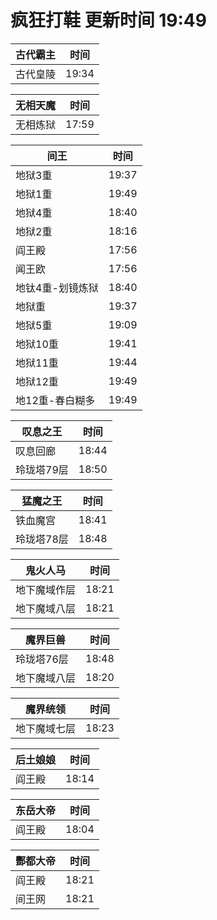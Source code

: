 # 疯狂打鞋 更新时间 19:49

| 古代霸主   | 时间    |
|--------|-------|
| 古代皇陵 | 19:34 |

| 无相天魔   | 时间    |
|--------|-------|
| 无相炼狱 | 17:59 |

| 间王   | 时间    |
|--------|-------|
| 地狱3重 | 19:37 |
| 地狱1重 | 19:49 |
| 地狱4重 | 18:40 |
| 地狱2重 | 18:16 |
| 阎王殿 | 17:56 |
| 闻王欧 | 17:56 |
| 地钛4重-划镜炼狱 | 18:40 |
| 地狱重 | 19:37 |
| 地狱5重 | 19:09 |
| 地狱10重 | 19:41 |
| 地狱11重 | 19:44 |
| 地狱12重 | 19:49 |
| 地12重-春白糊多 | 19:49 |

| 叹息之王   | 时间    |
|--------|-------|
| 叹息回廊 | 18:44 |
| 玲珑塔79层 | 18:50 |

| 猛魔之王   | 时间    |
|--------|-------|
| 铁血魔宫 | 18:41 |
| 玲珑塔78层 | 18:48 |

| 鬼火人马   | 时间    |
|--------|-------|
| 地下魔域作层 | 18:21 |
| 地下魔域八层 | 18:21 |

| 魔界巨兽   | 时间    |
|--------|-------|
| 玲珑塔76层 | 18:48 |
| 地下魔域八层 | 18:20 |

| 魔界统领   | 时间    |
|--------|-------|
| 地下魔域七层 | 18:23 |

| 后土娘娘   | 时间    |
|--------|-------|
| 阎王殿 | 18:14 |

| 东岳大帝   | 时间    |
|--------|-------|
| 阎王殿 | 18:04 |

| 酆都大帝   | 时间    |
|--------|-------|
| 阎王殿 | 18:21 |
| 间王网 | 18:21 |
